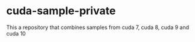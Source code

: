 # cuda-sample-private

This a repository that combines samples from cuda 7, cuda 8, cuda 9 and cuda 10
